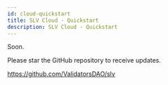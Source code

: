 ```yaml
---
id: cloud-quickstart
title: SLV Cloud - Quickstart
description: SLV Cloud - Quickstart
---
```


Soon.

Please star the GitHub repository to receive updates.

https://github.com/ValidatorsDAO/slv
